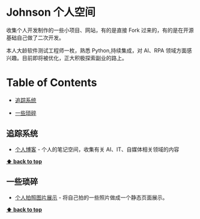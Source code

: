 # Johnson 个人空间

收集个人开发制作的一些小项目、网站，有的是直接 Fork 过来的，有的是在开源基础自己做了二次开发。

本人大龄软件测试工程师一枚，熟悉 Python,持续集成，对 AI、RPA 领域方面感兴趣。目前即将被优化，正大积极探索副业的路上。

# Table of Contents

- [追踪系统](#追踪系统)

- [一些琐碎](#一些琐碎)

## 追踪系统

- [个人博客](https://szwnba.github.io/affweb/) - 个人的笔记空间，收集有关 AI、IT、自媒体相关领域的内容

**[⬆ back to top](#table-of-contents)**

## 一些琐碎

- [个人拍照图片展示](https://szwnba.github.io/space/) - 将自己拍的一些照片做成一个静态页面展示。

**[⬆ back to top](#table-of-contents)**
